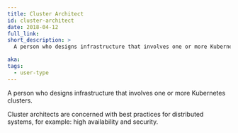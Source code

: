 ```yaml
---
title: Cluster Architect
id: cluster-architect
date: 2018-04-12
full_link:
short_description: >
  A person who designs infrastructure that involves one or more Kubernetes clusters.

aka:
tags:
  - user-type
---
```


A person who designs infrastructure that involves one or more Kubernetes clusters.

<!--more-->

Cluster architects are concerned with best practices for distributed systems, for example&#58; high availability and security.
